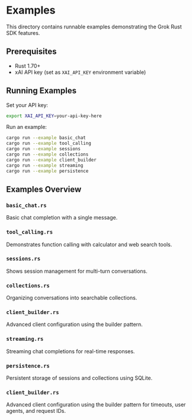 # Examples

This directory contains runnable examples demonstrating the Grok Rust SDK features.

## Prerequisites

- Rust 1.70+
- xAI API key (set as `XAI_API_KEY` environment variable)

## Running Examples

Set your API key:
```bash
export XAI_API_KEY=your-api-key-here
```

Run an example:
```bash
cargo run --example basic_chat
cargo run --example tool_calling
cargo run --example sessions
cargo run --example collections
cargo run --example client_builder
cargo run --example streaming
cargo run --example persistence
```

## Examples Overview

### `basic_chat.rs`
Basic chat completion with a single message.

### `tool_calling.rs`
Demonstrates function calling with calculator and web search tools.

### `sessions.rs`
Shows session management for multi-turn conversations.

### `collections.rs`
Organizing conversations into searchable collections.

### `client_builder.rs`
Advanced client configuration using the builder pattern.

### `streaming.rs`
Streaming chat completions for real-time responses.

### `persistence.rs`
Persistent storage of sessions and collections using SQLite.

### `client_builder.rs`
Advanced client configuration using the builder pattern for timeouts, user agents, and request IDs.